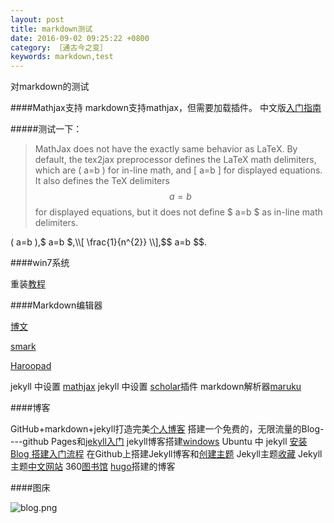 ```yaml
---
layout: post
title: markdown测试
date: 2016-09-02 09:25:22 +0800
category: ［通古今之变］
keywords: markdown,test
---
```

对markdown的测试


####Mathjax支持
markdown支持mathjax，但需要加载插件。
中文版[入门指南](https://mathjax-chinese-doc.readthedocs.io/en/latest/index.html)

#####测试一下：

>MathJax does not have the exactly same behavior as LaTeX. By default, the tex2jax preprocessor defines the LaTeX math delimiters, which are \( a=b \) for in-line math, and \[ a=b \] for displayed equations. It also defines the TeX delimiters $$ a=b $$ for displayed equations, but it does not define $ a=b $ as in-line math delimiters.

\( a=b \),$ a=b $,\\[ \frac{1}{n^{2}} \\],$$ a=b $$.

####win7系统

重装[教程](http://jingyan.baidu.com/article/d8072ac45d4f60ec95cefdaa.html)

####Markdown编辑器

[博文](http://blog.csdn.net/liyuanbhu/article/details/51112353)

[smark](http://www.open-open.com/lib/view/open1410054722826.html)

[Haroopad](http://pad.haroopress.com/user.html)

jekyll 中设置 [mathjax](http://gastonsanchez.com/opinion/2014/02/16/Mathjax-with-jekyll/)
jekyll 中设置 [scholar](https://github.com/inukshuk/jekyll-scholar)插件
markdown解析器[maruku](https://github.com/bhollis/maruku)

####博客

GitHub+markdown+jekyll打造完美[个人博客](http://www.open-open.com/doc/view/1556d9148651413cba791ee0edb347e9)
搭建一个免费的，无限流量的Blog----github Pages和[jekyll入门](http://www.ruanyifeng.com/blog/2012/08/blogging_with_jekyll.html)
jekyll博客搭建[windows](http://cxshun.iteye.com/blog/1924153)
Ubuntu 中 jekyll [安装](https://hanbingyan.github.io/2016/04/04/jekyll/)
[Blog 搭建入门流程](http://www.ruanyifeng.com/blog/2012/08/blogging_with_jekyll.html)
在Github上搭建Jekyll博客和[创建主题](http://www.tuicool.com/articles/Yr6RjuJ)
Jekyll主题[收藏](http://yongyuan.name/blog/collect-jekyll-theme.html)
Jekyll主题[中文网站](http://jekyllcn.com/)
360[图书馆](http://www.360doc.com/content/14/0415/07/13232598_369075184.shtml)
[hugo](https://www.zfanw.com/blog/github-pages-custom-domain.html)搭建的博客

####图床

![blog.png](http://upload-images.jianshu.io/upload_images/2548020-3406fb0ee1867d77.png?imageMogr2/auto-orient/strip%7CimageView2/2/w/1240)



